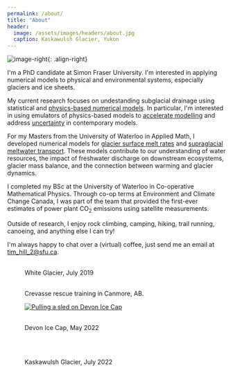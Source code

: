```yaml
---
permalink: /about/
title: "About"
header:
  image: /assets/images/headers/about.jpg
  caption: Kaskawulsh Glacier, Yukon
---
```


![image-right](/assets/images/headshot_400px.jpg){: .align-right}

I'm a PhD candidate at Simon Fraser University. I'm interested in applying numerical models to physical and environmental systems, especially glaciers and ice sheets.

My current research focuses on undestanding subglacial drainage using statistical and [physics-based numerical models](/projects/laminar-turbulent/). In particular, I'm interested in using emulators of physics-based models to [accelerate modelling](/projects/glads-gp/) and address [uncertainty](/projects/glads-calibration/) in contemporary models.

For my Masters from the University of Waterloo in Applied Math, I developed numerical models for [glacier surface melt rates](/projects/seb/) and [supraglacial meltwater transport](/projects/sads/). These models contribute to our understanding of water resources, the impact of freshwater discharge on downstream ecosystems, glacier mass balance, and the connection between warming and glacier dynamics.

I completed my BSc at the University of Waterloo in Co-operative Mathematical Physics. Through co-op terms at Environment and Climate Change Canada, I was part of the team that provided the first-ever estimates of power plant CO<sub>2</sub> emissions using satellite measurements.

Outside of research, I enjoy rock climbing, camping, hiking, trail running, canoeing, and anything else I can try!

I'm always happy to chat over a (virtual) coffee, just send me an email at [tim_hill_2@sfu.ca](mailto:tim_hill_2@sfu.ca).


<figure class="third">
	<a href="/assets/images/gallery/gallery_01.jpg" rel="White Glacier"><img src="/assets/images/gallery/gallery_001.jpg" alt="" /></a>
        <a href="/assets/images/gallery/gallery_02.jpg" rel="White Glacier"><img src="/assets/images/gallery/gallery_002.jpg" alt="" /></a>
        <a href="/assets/images/gallery/gallery_03.jpg" rel="White Glacier"><img src="/assets/images/gallery/gallery_003.jpg" alt="" /></a>
	<figcaption>White Glacier, July 2019</figcaption>
</figure>

<figure class="half">
        <a href="/assets/images/gallery/gallery_004.jpg" rel="Three Sisters, Canmore"><img src="/assets/images/gallery/gallery_004.jpg" alt="" /></a>
        <a href="/assets/images/gallery/gallery_005.jpg" rel="Crevasse Rescue Training, Canmore"><img src="/assets/images/gallery/gallery_005.jpg" alt="" /></a>
	<figcaption>Crevasse rescue training in Canmore, AB.</figcaption>
</figure>

<figure>
  <a href="/assets/images/gallery/gallery_006.jpg" rel=""><img src="/assets/images/gallery/gallery_006.jpg" alt="Pulling a sled on Devon Ice Cap"/></a>
</figure>


<figure class="third">
        <a href="/assets/images/gallery/gallery_007.jpg" rel="Lake Louise"><img src="/assets/images/gallery/gallery_007.jpg" alt="" /></a>
        <a href="/assets/images/gallery/gallery_008.jpg" rel="Lake Huron"><img src="/assets/images/gallery/gallery_008.jpg" alt="" /></a>
        <a href="/assets/images/gallery/gallery_009.jpg" rel="Winter portrait"><img src="/assets/images/gallery/gallery_009.jpg" alt="" /></a>
	<figcaption>Devon Ice Cap, May 2022</figcaption>
</figure>

<figure class="half">
        <a href="/assets/images/gallery/gallery_010.jpg" rel="Kaskawulsh Glacier, Yukon"><img src="/assets/images/gallery/gallery_010.jpg" alt="" /></a>
        <a href="/assets/images/gallery/gallery_011.jpg" rel="Kaskawulsh Glacier, Yukon"><img src="/assets/images/gallery/gallery_011.jpg" alt="" /></a>
</figure>

<figure class="third">
        <a href="/assets/images/gallery/gallery_012.jpg" rel="Kaskawulsh Glacier, Yukon"><img src="/assets/images/gallery/gallery_012.jpg" alt="" /></a>
        <a href="/assets/images/gallery/gallery_013.jpg" rel="Kaskawulsh Glacier, Yukon"><img src="/assets/images/gallery/gallery_013.jpg" alt="" /></a>
        <a href="/assets/images/gallery/gallery_014.jpg" rel="Winter portrait"><img src="/assets/images/gallery/gallery_014.jpg" alt="" /></a>
        <figcaption>Kaskawulsh Glacier, July 2022</figcaption>
</figure>



